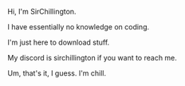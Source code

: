 Hi, I'm SirChillington.

I have essentially no knowledge on coding.

I'm just here to download stuff.

My discord is sirchillington if you want to reach me.

Um, that's it, I guess.
I'm chill.
